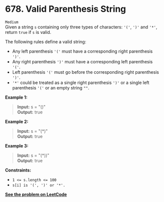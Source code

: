 # 678. Valid Parenthesis String

`Medium` <br />
Given a string `s` containing only three types of characters: `'('`, `')'` and `'*'`, return `true` if `s` is valid.

The following rules define a valid string:

- Any left parenthesis `'('` must have a corresponding right parenthesis `')'`.
- Any right parenthesis `')'` must have a corresponding left parenthesis `'('`.
- Left parenthesis `'('` must go before the corresponding right parenthesis `')'`.
- `'*'` could be treated as a single right parenthesis `')'` or a single left parenthesis `'('` or an empty string `""`.

**Example 1:**

> **Input:** s = "()" <br />
> **Output:** true

**Example 2:**

> **Input:** s = "(*)" <br />
> **Output:** true

**Example 3:**

> **Input:** s = "(*))" <br />
> **Output:** true

**Constraints:**

- `1 <= s.length <= 100`
- `s[i] is '(', ')' or '*'.`

[**See the problem on LeetCode**](https://leetcode.com/problems/valid-parenthesis-string/)